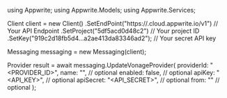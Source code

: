 using Appwrite;
using Appwrite.Models;
using Appwrite.Services;

Client client = new Client()
    .SetEndPoint("https://<REGION>.cloud.appwrite.io/v1") // Your API Endpoint
    .SetProject("5df5acd0d48c2") // Your project ID
    .SetKey("919c2d18fb5d4...a2ae413da83346ad2"); // Your secret API key

Messaging messaging = new Messaging(client);

Provider result = await messaging.UpdateVonageProvider(
    providerId: "<PROVIDER_ID>",
    name: "<NAME>", // optional
    enabled: false, // optional
    apiKey: "<API_KEY>", // optional
    apiSecret: "<API_SECRET>", // optional
    from: "<FROM>" // optional
);